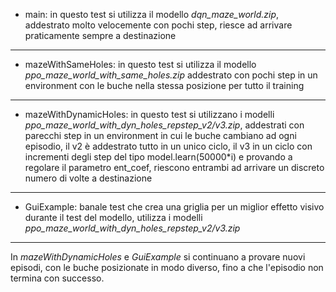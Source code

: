 - main: in questo test si utilizza il modello *dqn_maze_world.zip*, addestrato molto velocemente con pochi step, riesce ad arrivare praticamente sempre a destinazione
---
- mazeWithSameHoles: in questo test si utilizza il modello *ppo_maze_world_with_same_holes.zip* addestrato con pochi step in un environment con le buche nella stessa posizione per tutto il training
---
- mazeWithDynamicHoles: in questo test si utilizzano i modelli *ppo_maze_world_with_dyn_holes_repstep_v2/v3.zip*, addestrati con parecchi step in un environment in cui le buche cambiano ad ogni episodio, il v2 è addestrato tutto in un unico ciclo, il v3 in un ciclo con incrementi degli step del tipo model.learn(50000*i) e provando a regolare il parametro ent_coef, riescono entrambi ad arrivare un discreto numero di volte a destinazione
---
- GuiExample: banale test che crea una griglia per un miglior effetto visivo durante il test del modello, utilizza i modelli *ppo_maze_world_with_dyn_holes_repstep_v2/v3.zip*
---
In *mazeWithDynamicHoles* e *GuiExample* si continuano a provare nuovi episodi, con le buche posizionate in modo diverso, fino a che l'episodio non termina con successo.